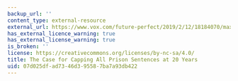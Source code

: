 ```yaml
---
backup_url: ''
content_type: external-resource
external_url: https://www.vox.com/future-perfect/2019/2/12/18184070/maximum-prison-sentence-cap-mass-incarceration
has_external_licence_warning: true
has_external_license_warning: true
is_broken: ''
license: https://creativecommons.org/licenses/by-nc-sa/4.0/
title: The Case for Capping All Prison Sentences at 20 Years
uid: 07d025df-ad73-46d3-9558-7ba7a93db422
---
```

